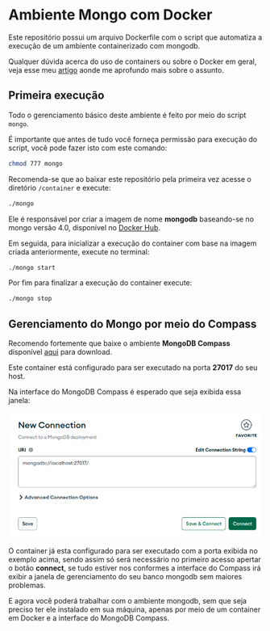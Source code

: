 # Ambiente Mongo com Docker

Este repositório possui um arquivo Dockerfile com o script que automatiza a execução de um ambiente containerizado com mongodb.

Qualquer dúvida acerca do uso de containers ou sobre o Docker em geral, veja esse meu [artigo](https://gist.github.com/Guilherme-07062002/0339215a14c927faf468732405d92231) aonde me aprofundo mais sobre o assunto.

## Primeira execução

Todo o gerenciamento básico deste ambiente é feito por meio do script `mongo`.

É importante que antes de tudo você forneça permissão para execução do script, você pode fazer isto com este comando:

```bash
chmod 777 mongo
```

Recomenda-se que ao baixar este repositório pela primeira vez acesse o diretório `/container` e execute:

```bash
./mongo
```

Ele é responsável por criar a imagem de nome **mongodb** baseando-se no mongo versão 4.0, disponível no [Docker Hub](https://hub.docker.com/_/mongo).

Em seguida, para inicializar a execução do container com base na imagem criada anteriormente, execute no terminal:

```bash
./mongo start
```

Por fim para finalizar a execução do container execute:

```bash
./mongo stop
```

## Gerenciamento do Mongo por meio do Compass

Recomendo fortemente que baixe o ambiente **MongoDB Compass** disponível [aqui](https://www.mongodb.com/try/download/compass) para download.

Este container está configurado para ser executado na porta **27017** do seu host.

Na interface do MongoDB Compass é esperado que seja exibida essa janela:

![mongodb compass](imgs_readme/print1.png)

O container já esta configurado para ser executado com a porta exibida no exemplo acima, sendo assim só será necessário no primeiro acesso apertar o botão **connect**, se tudo estiver nos conformes a interface do Compass irá exibir a janela de gerenciamento do seu banco mongodb sem maiores problemas.

E agora você poderá trabalhar com o ambiente mongodb, sem que seja preciso ter ele instalado em sua máquina, apenas por meio de um container em Docker e a interface do MongoDB Compass.
